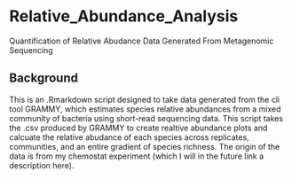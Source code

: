 # Relative_Abundance_Analysis
Quantification of Relative Abudance Data Generated From Metagenomic Sequencing

## Background
This is an .Rmarkdown script designed to take data generated from the cli tool GRAMMY, which estimates species relative abundances from a mixed community of bacteria using short-read sequencing data. This script takes the .csv produced by GRAMMY to create realtive abundance plots and calcuate the relative abudance of each species across replicates, communities, and an entire gradient of species richness. The origin of the data is from my chemostat experiment (which I will in the future link a description here). 
